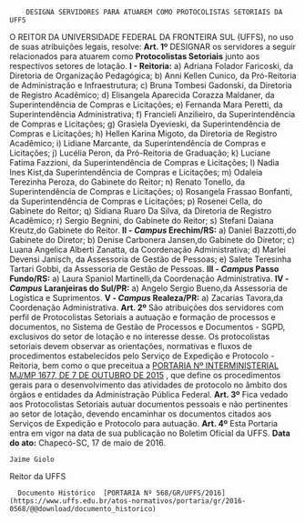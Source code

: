         DESIGNA SERVIDORES PARA ATUAREM COMO PROTOCOLISTAS SETORIAIS DA UFFS  

 O REITOR DA UNIVERSIDADE FEDERAL DA FRONTEIRA SUL (UFFS), no uso de suas atribuições legais, resolve:   **Art. 1º** DESIGNAR os servidores a seguir relacionados para atuarem como **Protocolistas Setoriais** junto aos respectivos setores de lotação. **I - Reitoria:**  a) Adriana Folador Faricoski, da Diretoria de Organização Pedagógica; b) Anni Kellen Cunico, da Pró-Reitoria de Administração e Infraestrutura; c) Bruna Tombesi Gadonski, da Diretoria de Registro Acadêmico; d) Elisangela Aparecida Corazza Maldaner, da Superintendência de Compras e Licitações; e) Fernanda Mara Peretti, da Superintendência Administrativa; f) Francieli Anzilieiro, da Superintendência de Compras e Licitações; g) Grasiela Dyevieski, da Superintendência de Compras e Licitações; h) Hellen Karina Migoto, da Diretoria de Registro Acadêmico; i) Lidiane Marcante, da Superintendência de Compras e Licitações; j) Lucélia Peron, da Pró-Reitoria de Graduação; k) Luciane Fatima Fazzioni, da Superintendência de Compras e Licitações; l) Nadia Ines Kist,da Superintendência de Compras e Licitações; m) Odaleia Terezinha Peroza, do Gabinete do Reitor; n) Renato Tonello, da Superintendência de Compras e Licitações; o) Rosangela Frassao Bonfanti, da Superintendência de Compras e Licitações; p) Rosenei Cella, do Gabinete do Reitor; q) Sidiana Ruaro Da Silva, da Diretoria de Registro Acadêmico; r) Sergio Begnini, do Gabinete do Reitor; s) Stefani Daiana Kreutz,do Gabinete do Reitor. **II - *Campus* Erechim/RS:**  a) Daniel Bazzotti,do Gabinete do Diretor; b) Denise Carbonera Jansen,do Gabinete do Diretor; c) Luana Angelica Alberti Zanatta, da Coordenação Administrativa; d) Marlei Devensi Janisch, da Assessoria de Gestão de Pessoas; e) Salete Teresinha Tartari Gobbi, da Assessoria de Gestão de Pessoas. **III - *Campus* Passo Fundo/RS:**  a) Laura Spaniol Martinelli,da Coordenação Administrativa. **IV - *Campus* Laranjeiras do Sul/PR:**  a) Angelo Sergio Bueno,da Assessoria de Logística e Suprimentos. **V - *Campus* Realeza/PR:**  a) Zacarias Tavora,da Coordenação Administrativa.   **Art. 2º** São atribuições dos servidores com perfil de Protocolistas Setoriais a autuação e formação de processos e documentos, no Sistema de Gestão de Processos e Documentos - SGPD, exclusivos do setor de lotação e no interesse desse. Os protocolistas setoriais devem observar as orientações, normativas e fluxos de procedimentos estabelecidos pelo Serviço de Expedição e Protocolo - Reitoria, bem como o que preceitua a [PORTARIA Nº INTERMINISTERIAL MJ/MP 1677, DE 7 DE OUTUBRO DE 2015](http://conarq.arquivonacional.gov.br/portarias-federais/401-portaria-interministerial-mj-mp-n-1-677-de-7-de-outubro-de-2015.html)  , que define os procedimentos gerais para o desenvolvimento das atividades de protocolo no âmbito dos órgãos e entidades da Administração Pública Federal.   **Art. 3º** Fica vedado aos Protocolistas Setoriais autuar documentos pessoais e não pertinentes ao setor de lotação, devendo encaminhar os documentos citados aos Serviços de Expedição e Protocolo para autuação.   **Art. 4º** Esta Portaria entra em vigor na data de sua publicação no Boletim Oficial da UFFS.      **Data do ato:** Chapecó-SC, 17 de maio de 2016.   
 

    Jaime Giolo   
 Reitor da UFFS 

      Documento Histórico  [PORTARIA Nº 568/GR/UFFS/2016](https://www.uffs.edu.br/atos-normativos/portaria/gr/2016-0568/@@download/documento_historico)     
      